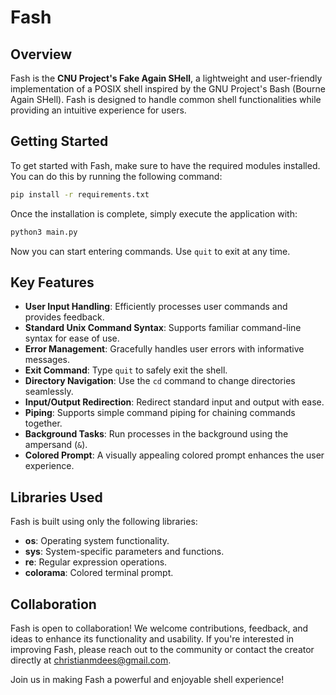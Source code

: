 # Fash

## Overview
Fash is the **CNU Project's Fake Again SHell**, a lightweight and user-friendly implementation of a POSIX shell inspired by the GNU Project's Bash (Bourne Again SHell). Fash is designed to handle common shell functionalities while providing an intuitive experience for users.

## Getting Started
To get started with Fash, make sure to have the required modules installed. You can do this by running the following command:

```bash
pip install -r requirements.txt
```
Once the installation is complete, simply execute the application with:
```bash
python3 main.py
```
Now you can start entering commands. Use `quit` to exit at any time.

## Key Features
- **User Input Handling**: Efficiently processes user commands and provides feedback.
- **Standard Unix Command Syntax**: Supports familiar command-line syntax for ease of use.
- **Error Management**: Gracefully handles user errors with informative messages.
- **Exit Command**: Type `quit` to safely exit the shell.
- **Directory Navigation**: Use the `cd` command to change directories seamlessly.
- **Input/Output Redirection**: Redirect standard input and output with ease.
- **Piping**: Supports simple command piping for chaining commands together.
- **Background Tasks**: Run processes in the background using the ampersand (`&`).
- **Colored Prompt**: A visually appealing colored prompt enhances the user experience.

## Libraries Used
Fash is built using only the following libraries:
- **os**: Operating system functionality.
- **sys**: System-specific parameters and functions.
- **re**: Regular expression operations.
- **colorama**: Colored terminal prompt.

## Collaboration
Fash is open to collaboration! We welcome contributions, feedback, and ideas to enhance its functionality and usability. If you're interested in improving Fash, please reach out to the community or contact the creator directly at christianmdees@gmail.com.

Join us in making Fash a powerful and enjoyable shell experience!



